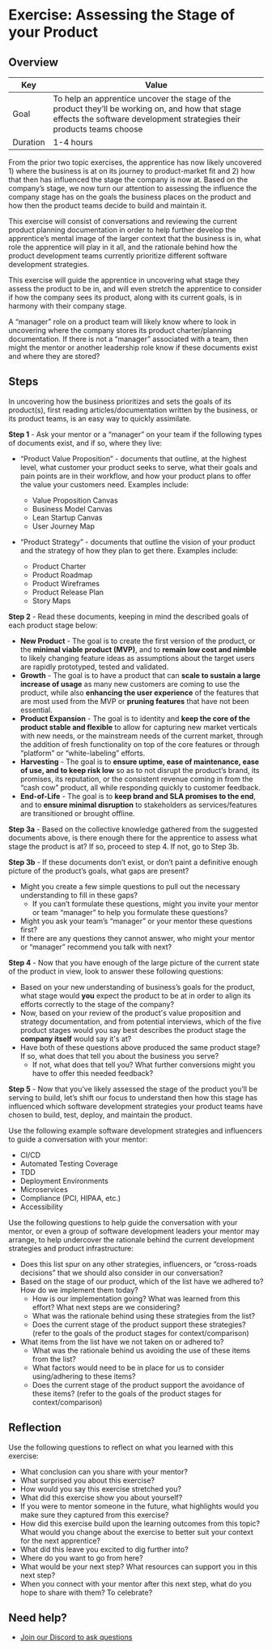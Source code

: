 # Exercise: Assessing the Stage of your Product

## Overview

| Key | Value |
| --- | --- |
| Goal | To help an apprentice uncover the stage of the product they’ll be working on, and how that stage effects the software development strategies their products teams choose |
| Duration | 1-4 hours |

From the prior two topic exercises, the apprentice has now likely uncovered 1) where the business is at on its journey to product-market fit and 2) how that then has influenced the stage the company is now at. Based on the company’s stage, we now turn our attention to assessing the influence the company stage has on the goals the business places on the product and how then the product teams decide to build and maintain it.

This exercise will consist of conversations and reviewing the current product planning documentation in order to help further develop the apprentice’s mental image of the larger context that the business is in, what role the apprentice will play in it all, and the rationale behind how the product development teams currently prioritize different software development strategies.

This exercise will guide the apprentice in uncovering what stage they assess the product to be in, and will even stretch the apprentice to consider if how the company sees its product, along with its current goals, is in harmony with their company stage.

A “manager” role on a product team will likely know where to look in uncovering where the company stores its product charter/planning documentation. If there is not a “manager” associated with a team, then might the mentor or another leadership role know if these documents exist and where they are stored?

## Steps

In uncovering how the business prioritizes and sets the goals of its product(s), first reading articles/documentation written by the business, or its product teams, is an easy way to quickly assimilate.

**Step 1** - Ask your mentor or a “manager” on your team if the following types of documents exist, and if so, where they live:
- “Product Value Proposition” - documents that outline, at the highest level, what customer your product seeks to serve, what their goals and pain points are in their workflow, and how your product plans to offer the value your customers need. Examples include:
  - Value Proposition Canvas
  - Business Model Canvas
  - Lean Startup Canvas
  - User Journey Map

- “Product Strategy” - documents that outline the vision of your product and the strategy of how they plan to get there. Examples include:
  - Product Charter
  - Product Roadmap
  - Product Wireframes 
  - Product Release Plan
  - Story Maps

**Step 2** - Read these documents, keeping in mind the described goals of each product stage below: 
- **New Product** - The goal is to create the first version of the product, or the **minimal viable product (MVP)**, and to **remain low cost and nimble** to likely changing feature ideas as assumptions about the target users are rapidly prototyped, tested and validated.
- **Growth** - The goal is to have a product that can **scale to sustain a large increase of usage** as many new customers are coming to use the product, while also **enhancing the user experience** of the features that are most used from the MVP or **pruning features** that have not been essential.
- **Product Expansion** - The goal is to identity and **keep the core of the product stable and flexible** to allow for capturing new market verticals with new needs, or the mainstream needs of the current market, through the addition of fresh functionality on top of the core features or through “platform” or “white-labeling” efforts.
- **Harvesting** - The goal is to **ensure uptime, ease of maintenance, ease of use, and to keep risk low** so as to not disrupt the product’s brand, its promises, its reputation, or the consistent revenue coming in from the “cash cow” product, all while responding quickly to customer feedback.
- **End-of-Life** - The goal is to **keep brand and SLA promises to the end**, and to **ensure minimal disruption** to stakeholders as services/features are transitioned or brought offline.

**Step 3a** - Based on the collective knowledge gathered from the suggested documents above, is there enough there for the apprentice to assess what stage the product is at? If so, proceed to step 4. If not, go to Step 3b.

**Step 3b** - If these documents don’t exist, or don’t paint a definitive enough picture of the product’s goals, what gaps are present? 
- Might you create a few simple questions to pull out the necessary understanding to fill in these gaps?
  - If you can’t formulate these questions, might you invite your mentor or team “manager” to help you formulate these questions? 
- Might you ask your team’s “manager” or your mentor these questions first?
- If there are any questions they cannot answer, who might your mentor or “manager” recommend you talk with next?

**Step 4** - Now that you have enough of the large picture of the current state of the product in view, look to answer these following questions:
- Based on your new understanding of business’s goals for the product, what stage would **you** expect the product to be at in order to align its efforts correctly to the stage of the company?
- Now, based on your review of the product's value proposition and strategy documentation, and from potential interviews, which of the five product stages would you say best describes the product stage the **company itself** would say it's at?
- Have both of these questions above produced the same product stage? If so, what does that tell you about the business you serve? 
  - If not, what does that tell you? What further conversions might you have to offer this needed feedback?

**Step 5** - Now that you’ve likely assessed the stage of the product you’ll be serving to build, let’s shift our focus to understand then how this stage has influenced which software development strategies your product teams have chosen to build, test, deploy, and maintain the product.

Use the following example software development strategies and influencers to guide a conversation with your mentor:
- CI/CD
- Automated Testing Coverage
- TDD
- Deployment Environments
- Microservices
- Compliance (PCI, HIPAA, etc.)
- Accessibility

Use the following questions to help guide the conversation with your mentor, or even a group of software development leaders your mentor may arrange, to help undercover the rationale behind the current development strategies and product infrastructure:

- Does this list spur on any other strategies, influencers, or “cross-roads decisions” that we should also consider in our conversation? 
- Based on the stage of our product, which of the list have we adhered to? How do we implement them today? 
  - How is our implementation going? What was learned from this effort? What next steps are we considering? 
  - What was the rationale behind using these strategies from the list? 
  - Does the current stage of the product support these strategies? (refer to the goals of the product stages for context/comparison)
- What items from the list have we not taken on or adhered to? 
  - What was the rationale behind us avoiding the use of these items from the list?
  - What factors would need to be in place for us to consider using/adhering to these items? 
  - Does the current stage of the product support the avoidance of these items? (refer to the goals of the product stages for context/comparison)

## Reflection

Use the following questions to reflect on what you learned with this exercise:

- What conclusion can you share with your mentor?
- What surprised you about this exercise?
- How would you say this exercise stretched you? 
- What did this exercise show you about yourself?
- If you were to mentor someone in the future, what highlights would you make sure they captured from this exercise? 
- How did this exercise build upon the learning outcomes from this topic? What would you change about the exercise to better suit your context for the next apprentice?
- What did this leave you excited to dig further into? 
- Where do you want to go from here?
- What would be your next step? What resources can support you in this next step?
- When you connect with your mentor after this next step, what do you hope to share with them? To celebrate? 

## Need help?

- [Join our Discord to ask questions](https://discord.gg/bDVYvG3Czd)
